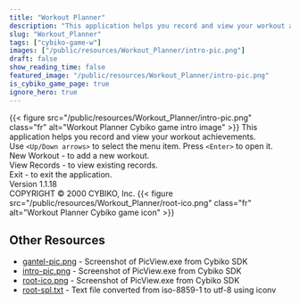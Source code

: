 ```yaml
---
title: "Workout Planner"
description: "This application helps you record and view your workout achievements. Use `<Up/Down arrows>`  to select the menu item. Press `<Enter>`  to open it.  New Workout - to add a new workout. View Records - to view existing records. Exit - to exit the application. Version 1.1.18 C..."
slug: "Workout_Planner"
tags: ["cybiko-game-w"]
images: ["/public/resources/Workout_Planner/intro-pic.png"]
draft: false
show_reading_time: false
featured_image: "/public/resources/Workout_Planner/intro-pic.png"
is_cybiko_game_page: true
ignore_hero: true
---
```

{{< figure src="/public/resources/Workout_Planner/intro-pic.png" class="fr" alt="Workout Planner Cybiko game intro image" >}}
This application helps you record and view your workout achievements. \
Use `<Up/Down arrows>`  to select the menu item. Press `<Enter>`  to open it.  \
New Workout - to add a new workout. \
View Records - to view existing records. \
Exit - to exit the application. \
Version 1.1.18 \
COPYRIGHT © 2000 CYBIKO, Inc. {{< figure src="/public/resources/Workout_Planner/root-ico.png" class="fr" alt="Workout Planner Cybiko game icon" >}}

## Other Resources
* [gantel-pic.png](/public/resources/Workout_Planner/gantel-pic.png) - Screenshot of PicView.exe from Cybiko SDK
* [intro-pic.png](/public/resources/Workout_Planner/intro-pic.png) - Screenshot of PicView.exe from Cybiko SDK
* [root-ico.png](/public/resources/Workout_Planner/root-ico.png) - Screenshot of PicView.exe from Cybiko SDK
* [root-spl.txt](/public/resources/Workout_Planner/root-spl.txt) - Text file converted from iso-8859-1 to utf-8 using iconv
